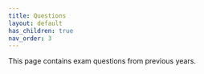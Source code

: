 ```yaml
---
title: Questions
layout: default
has_children: true
nav_order: 3
---
```


This page contains exam questions from previous years.